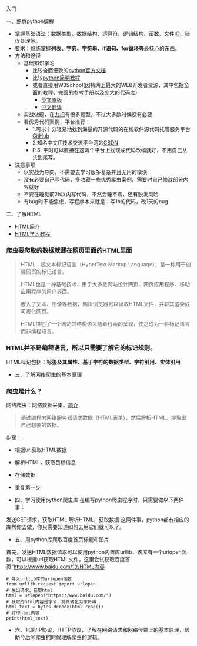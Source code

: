 入门

一、熟悉python编程
   - 掌握基础语法：数据类型、数据结构、运算符、逻辑结构、函数、文件IO、错误处理等。
   - 要求：熟练掌握**列表、字典、字符串、if语句、for循环等**最核心的东西。
   - 方法和途径
      - 基础知识学习
         - 比较全面细致的[python官方文档](https://docs.python.org/zh-cn/3/)
         - 比较[python简明教程](https://learnku.com/docs/byte-of-python/2018)
         - 或者直接用W3School(因特网上最大的WEB开发者资源，其中包括全面的教程、完善的参考手册以及庞大的代码库)
            - [英文原版](https://www.w3schools.com/)
            - [中文翻译](https://www.w3school.com.cn)
      - 实战做题，在[力扣](https://leetcode.cn/)有很多题型，不过大多数时候没有必要
      - 看优秀代码案例，平台推荐：
         - 1.可以十分轻易地找到海量的开源代码的在线软件源代码托管服务平台[GitHub](https://github.com)
         - 2.知名中文IT技术交流平台网站[CSDN](https://www.csdn.net/)
         - P.S. 平时可以直接在这两个平台上找现成代码改编就好，不用自己从头到尾写。
   - 注意事项
      - 以实战为导向，不需要去学习很多复杂并且无用的模块
      - 没有必要自己写代码，多收藏一些优秀爬虫案例，需要时自己修改部分内容就好
      - 不要在睡觉前2h以内写代码，不然会睡不着，还有脱发风险
      - 有bug时不能焦虑，写程序本来就是：写1h的代码，改1天的bug

二、了解HTML
  - [HTML简介](https://zh.wikipedia.org/wiki/HTML)
  - [HTML学习教程](https://www.w3school.com.cn/html/index.asp)

### 爬虫要爬取的数据就藏在网页里面的HTML里面

>HTML：超文本标记语言（HyperText Markup Language），是一种用于创建网页的标记语言。
>
>HTML也是一种基础技术，用于大多数网站设计网页、网页应用程序、移动应用程序的用户界面。
>
>嵌入了文本、图像等数据，网页浏览器可以读取HTML文件，并将其渲染成可视化网页。
>
>HTML描述了一个网站的结构语义随着线索的呈现，使之成为一种标记语言而非编程语言。

### HTML并不是编程语言，所以只需要了解它的标记规则。
 
HTML标记包括：**标签及其属性、基于字符的数据类型、字符引用、实体引用**


- 三、了解网络爬虫的基本原理

### 爬虫是什么？

网络爬虫：网络数据采集。[简介](https://www.runoob.com/w3cnote/python-spider-intro.html)

>通过编程向网络服务器请求数据（HTML表单），然后解析HTML，提取出自己想要的数据。

步骤：
  - 根据url获取HTML数据
  - 解析HTML，获取目标信息
  - 存储数据
  - 重复第一步

- 四、学习使用python爬虫库
在编写python爬虫程序时，只需要做以下两件事：

发送GET请求，获取HTML
解析HTML，获取数据
这两件事，python都有相应的库帮你去做，你只需要知道如何去用它们就可以了。

- 五、用python库爬取百度首页标题和图片

首先，发送HTML数据请求可以使用python内置库urllib，该库有一个urlopen函数，可以根据url获取HTML文件，这里尝试获取百度首页“https://www.baidu.com/”的HTML内容

```
# 导入urllib库的urlopen函数
from urllib.request import urlopen 
# 发出请求，获取html
html = urlopen("https://www.baidu.com/")
# 获取的html内容是字节，将其转化为字符串
html_text = bytes.decode(html.read())
# 打印html内容
print(html_text)
```
- 六、TCP/IP协议，HTTP协议，了解在网络请求和网络传输上的基本原理，帮助今后写爬虫的时候理解爬虫的逻辑。


